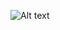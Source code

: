 ![Alt text](https://ih1.redbubble.net/image.3528575302.7254/fposter,small,wall_texture,product,750x1000.u2.jpg)
